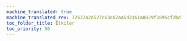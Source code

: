 ```yaml
---
machine_translated: true
machine_translated_rev: 72537a2d527c63c07aa5d2361a8829f3895cf2bd
toc_folder_title: Etkiler
toc_priority: 56
---
```



